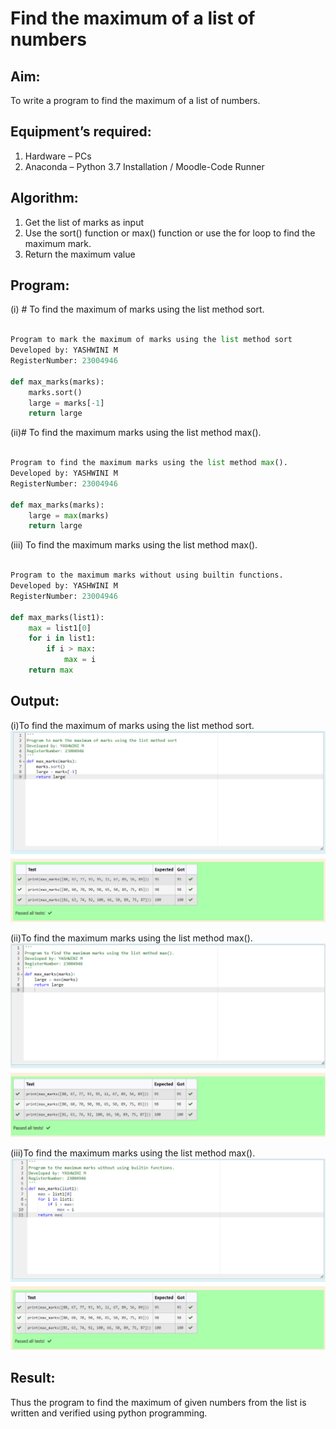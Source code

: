# Find the maximum of a list of numbers
## Aim:
To write a program to find the maximum of a list of numbers.
## Equipment’s required:
1.	Hardware – PCs
2.	Anaconda – Python 3.7 Installation / Moodle-Code Runner
## Algorithm:
1.	Get the list of marks as input
2.	Use the sort() function or max() function or use the for loop to find the maximum mark.
3.	Return the maximum value
## Program:
(i)	# To find the maximum of marks using the list method sort.
```Python

Program to mark the maximum of marks using the list method sort
Developed by: YASHWINI M
RegisterNumber: 23004946

def max_marks(marks):
    marks.sort()
    large = marks[-1]
    return large
```

(ii)# To find the maximum marks using the list method max().
```Python

Program to find the maximum marks using the list method max().
Developed by: YASHWINI M 
RegisterNumber: 23004946

def max_marks(marks):
    large = max(marks)
    return large


```

(iii) To find the maximum marks using the list method max().
```Python

Program to the maximum marks without using builtin functions.
Developed by: YASHWINI M
RegisterNumber: 23004946

def max_marks(list1):
    max = list1[0]
    for i in list1:
        if i > max:
            max = i
    return max
``` 

## Output:
(i)To find the maximum of marks using the list method sort.
![Alt text](output1.png)

(ii)To find the maximum marks using the list method max().
![Alt text](output2.png)

(iii)To find the maximum marks using the list method max().
![Alt text](output3.png)

## Result:
Thus the program to find the maximum of given numbers from the list is written and verified using python programming.